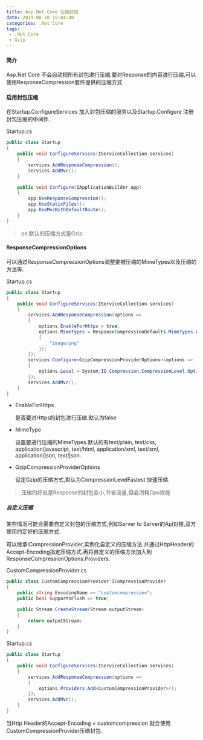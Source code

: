 ```yaml
---
title: Asp.Net Core 压缩封包
date: 2019-08-10 15:04:49
categories: .Net Core
tags:
 - .Net Core
 - Gzip
---
```

#### 简介

Asp.Net Core 不会自动把所有封包进行压缩,要对Response的内容进行压缩,可以使用ResponseCompression套件提供的压缩方式
<!--more-->

#### 启用封包压缩

在Startup.ConfigureServices 加入封包压缩的服务以及Startup.Configure 注册封包压缩的中间件.

Startup.cs

```cs
public class Startup
{
    public void ConfigureServices(IServiceCollection services)
    {
        services.AddResponseCompression();
        services.AddMvc();
    }

    public void Configure(IApplicationBuilder app)
    {
        app.UseResponseCompression();
        app.UseStaticFiles();
        app.UseMvcWithDefaultRoute();
    }
}
```

> ps:默认的压缩方式是Gzip

#### ResponseCompressionOptions

可以通过ResponseCompressionOptions调整要被压缩的MimeTypes以及压缩的方法等.

Startup.cs

```cs
public class Startup
{
    public void ConfigureServices(IServiceCollection services)
    {
        services.AddResponseCompression(options =>
        {
            options.EnableForHttps = true;
            options.MimeTypes = ResponseCompressionDefaults.MimeTypes.Concat(new[]
            {
                "image/png"
            });
        });
        services.Configure<GzipCompressionProviderOptions>(options =>
        {
            options.Level = System.IO.Compression.CompressionLevel.Optimal;
        });
        services.AddMvc();
    }
}
```

* EnableForHttps

  是否要对Https的封包进行压缩.默认为false

* MimeType

  设置要进行压缩的MimeTypes.默认的有text/plain, text/css, application/javascript, text/html, application/xml, text/xml, application/json, text/json.

* GzipCompressionProviderOptions

  设定Gzip的压缩方式,默认为CompressionLevelFastest 快速压缩.

> 压缩的好处是Response的封包变小,节省流量,但会消耗Cpu效能

##### 自定义压缩

某些情况可能会需要自定义封包的压缩方式,例如Server to Server的Api对接,双方使用约定好的压缩方式.

可以继承ICompressionProvider,实例化自定义的压缩方法.并通过HttpHeader的Accept-Encoding指定压缩方式.再将自定义的压缩方法加入到ResponseCompressionOptions.Providers.

CustomCompressionProvider.cs

```cs
public class CustomCompressionProvider:ICompressionProvider
{
    public string EncodingName => "customcompression";
    public bool SupportsFlush => true;

    public Stream CreateStream(Stream outputStream)
    {
        return outputStream;
    }
}
```

Startup.cs

```cs
public class Startup
{
    public void ConfigureServices(IServiceCollection services)
    {
        services.AddResponseCompression(options =>
        {
            options.Providers.Add<CustomCompressionProvider>();
        });
        services.AddMvc();
    }
}
```

当Http Header的Accept-Encoding = customcompression 就会使用CustomCompressionProvider压缩封包.
